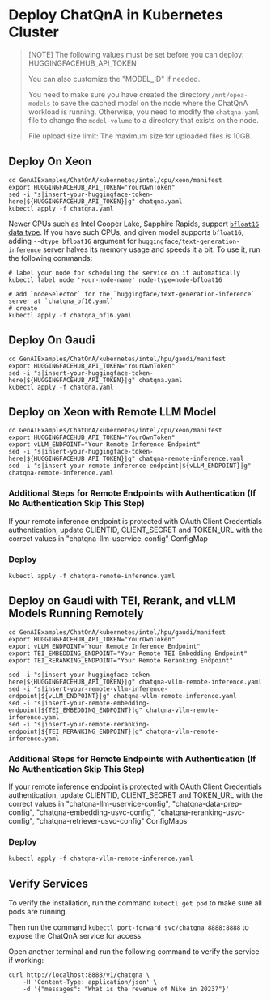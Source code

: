 # Deploy ChatQnA in Kubernetes Cluster

> [NOTE]
> The following values must be set before you can deploy:
> HUGGINGFACEHUB_API_TOKEN
>
> You can also customize the "MODEL_ID" if needed.
>
> You need to make sure you have created the directory `/mnt/opea-models` to save the cached model on the node where the ChatQnA workload is running. Otherwise, you need to modify the `chatqna.yaml` file to change the `model-volume` to a directory that exists on the node.
>
> File upload size limit: The maximum size for uploaded files is 10GB.

## Deploy On Xeon

```
cd GenAIExamples/ChatQnA/kubernetes/intel/cpu/xeon/manifest
export HUGGINGFACEHUB_API_TOKEN="YourOwnToken"
sed -i "s|insert-your-huggingface-token-here|${HUGGINGFACEHUB_API_TOKEN}|g" chatqna.yaml
kubectl apply -f chatqna.yaml
```

Newer CPUs such as Intel Cooper Lake, Sapphire Rapids, support [`bfloat16` data type](https://en.wikipedia.org/wiki/Bfloat16_floating-point_format). If you have such CPUs, and given model supports `bfloat16`, adding `--dtype bfloat16` argument for `huggingface/text-generation-inference` server halves its memory usage and speeds it a bit. To use it, run the following commands:

```
# label your node for scheduling the service on it automatically
kubectl label node 'your-node-name' node-type=node-bfloat16

# add `nodeSelector` for the `huggingface/text-generation-inference` server at `chatqna_bf16.yaml`
# create
kubectl apply -f chatqna_bf16.yaml
```

## Deploy On Gaudi

```
cd GenAIExamples/ChatQnA/kubernetes/intel/hpu/gaudi/manifest
export HUGGINGFACEHUB_API_TOKEN="YourOwnToken"
sed -i "s|insert-your-huggingface-token-here|${HUGGINGFACEHUB_API_TOKEN}|g" chatqna.yaml
kubectl apply -f chatqna.yaml
```

## Deploy on Xeon with Remote LLM Model

```
cd GenAIExamples/ChatQnA/kubernetes/intel/cpu/xeon/manifest
export HUGGINGFACEHUB_API_TOKEN="YourOwnToken"
export vLLM_ENDPOINT="Your Remote Inference Endpoint"
sed -i "s|insert-your-huggingface-token-here|${HUGGINGFACEHUB_API_TOKEN}|g" chatqna-remote-inference.yaml
sed -i "s|insert-your-remote-inference-endpoint|${vLLM_ENDPOINT}|g" chatqna-remote-inference.yaml
```

### Additional Steps for Remote Endpoints with Authentication (If No Authentication Skip This Step)

If your remote inference endpoint is protected with OAuth Client Credentials authentication, update CLIENTID, CLIENT_SECRET and TOKEN_URL with the correct values in "chatqna-llm-uservice-config" ConfigMap



### Deploy
```
kubectl apply -f chatqna-remote-inference.yaml
```

## Deploy on Gaudi with TEI, Rerank, and vLLM Models Running Remotely

```
cd GenAIExamples/ChatQnA/kubernetes/intel/hpu/gaudi/manifest
export HUGGINGFACEHUB_API_TOKEN="YourOwnToken"
export vLLM_ENDPOINT="Your Remote Inference Endpoint"
export TEI_EMBEDDING_ENDPOINT="Your Remote TEI Embedding Endpoint"
export TEI_RERANKING_ENDPOINT="Your Remote Reranking Endpoint"

sed -i "s|insert-your-huggingface-token-here|${HUGGINGFACEHUB_API_TOKEN}|g" chatqna-vllm-remote-inference.yaml
sed -i "s|insert-your-remote-vllm-inference-endpoint|${vLLM_ENDPOINT}|g" chatqna-vllm-remote-inference.yaml
sed -i "s|insert-your-remote-embedding-endpoint|${TEI_EMBEDDING_ENDPOINT}|g" chatqna-vllm-remote-inference.yaml
sed -i "s|insert-your-remote-reranking-endpoint|${TEI_RERANKING_ENDPOINT}|g" chatqna-vllm-remote-inference.yaml
```

### Additional Steps for Remote Endpoints with Authentication (If No Authentication Skip This Step)

If your remote inference endpoint is protected with OAuth Client Credentials authentication, update CLIENTID, CLIENT_SECRET and TOKEN_URL with the correct values in "chatqna-llm-uservice-config", "chatqna-data-prep-config", "chatqna-embedding-usvc-config", "chatqna-reranking-usvc-config", "chatqna-retriever-usvc-config" ConfigMaps

### Deploy
```
kubectl apply -f chatqna-vllm-remote-inference.yaml
```

## Verify Services

To verify the installation, run the command `kubectl get pod` to make sure all pods are running.

Then run the command `kubectl port-forward svc/chatqna 8888:8888` to expose the ChatQnA service for access.

Open another terminal and run the following command to verify the service if working:

```console
curl http://localhost:8888/v1/chatqna \
    -H 'Content-Type: application/json' \
    -d '{"messages": "What is the revenue of Nike in 2023?"}'
```

